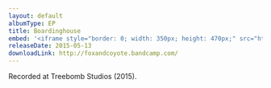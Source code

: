 ```yaml
---
layout: default
albumType: EP
title: Boardinghouse
embed: '<iframe style="border: 0; width: 350px; height: 470px;" src="https://bandcamp.com/EmbeddedPlayer/album=195025398/size=large/bgcol=ffffff/linkcol=0687f5/tracklist=false/transparent=true/" seamless=""></iframe>'
releaseDate: 2015-05-13
downloadLink: http://foxandcoyote.bandcamp.com/
---
```

Recorded at Treebomb Studios (2015).